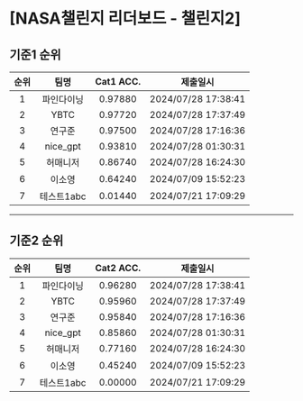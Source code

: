 # [NASA챌린지 리더보드 - 챌린지2]
## 기준1 순위
| 순위 | 팀명 | Cat1 ACC. | 제출일시 |
|:----:|:----:|:-----:|:----:|
| 1 | 파인다이닝 | 0.97880 | 2024/07/28 17:38:41 |
| 2 | YBTC | 0.97720 | 2024/07/28 17:37:49 |
| 3 | 연구준 | 0.97500 | 2024/07/28 17:16:36 |
| 4 | nice_gpt | 0.93810 | 2024/07/28 01:30:31 |
| 5 | 허매니저 | 0.86740 | 2024/07/28 16:24:30 |
| 6 | 이소영 | 0.64240 | 2024/07/09 15:52:23 |
| 7 | 테스트1abc | 0.01440 | 2024/07/21 17:09:29 |
___
## 기준2 순위
| 순위 | 팀명 | Cat2 ACC. | 제출일시 |
|:----:|:----:|:-----:|:----:|
| 1 | 파인다이닝 | 0.96280 | 2024/07/28 17:38:41 |
| 2 | YBTC | 0.95960 | 2024/07/28 17:37:49 |
| 3 | 연구준 | 0.95840 | 2024/07/28 17:16:36 |
| 4 | nice_gpt | 0.85860 | 2024/07/28 01:30:31 |
| 5 | 허매니저 | 0.77160 | 2024/07/28 16:24:30 |
| 6 | 이소영 | 0.45240 | 2024/07/09 15:52:23 |
| 7 | 테스트1abc | 0.00000 | 2024/07/21 17:09:29 |
